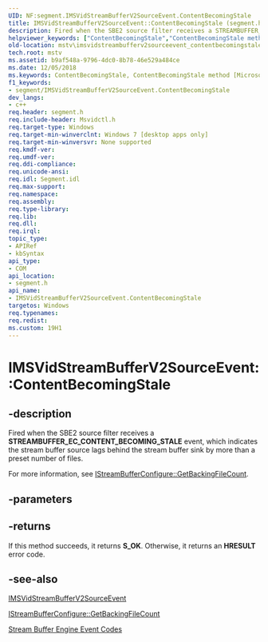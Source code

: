 ```yaml
---
UID: NF:segment.IMSVidStreamBufferV2SourceEvent.ContentBecomingStale
title: IMSVidStreamBufferV2SourceEvent::ContentBecomingStale (segment.h)
description: Fired when the SBE2 source filter receives a STREAMBUFFER_EC_CONTENT_BECOMING_STALE event, which indicates the stream buffer source lags behind the stream buffer sink by more than a preset number of files.For more information, see IStreamBufferConfigure::GetBackingFileCount.
helpviewer_keywords: ["ContentBecomingStale","ContentBecomingStale method [Microsoft TV Technologies]","ContentBecomingStale method [Microsoft TV Technologies]","IMSVidStreamBufferV2SourceEvent interface","IMSVidStreamBufferV2SourceEvent interface [Microsoft TV Technologies]","ContentBecomingStale method","IMSVidStreamBufferV2SourceEvent.ContentBecomingStale","IMSVidStreamBufferV2SourceEvent::ContentBecomingStale","mstv.imsvidstreambufferv2sourceevent_contentbecomingstale","segment/IMSVidStreamBufferV2SourceEvent::ContentBecomingStale"]
old-location: mstv\imsvidstreambufferv2sourceevent_contentbecomingstale.htm
tech.root: mstv
ms.assetid: b9af548a-9796-4dc0-8b78-46e529a484ce
ms.date: 12/05/2018
ms.keywords: ContentBecomingStale, ContentBecomingStale method [Microsoft TV Technologies], ContentBecomingStale method [Microsoft TV Technologies],IMSVidStreamBufferV2SourceEvent interface, IMSVidStreamBufferV2SourceEvent interface [Microsoft TV Technologies],ContentBecomingStale method, IMSVidStreamBufferV2SourceEvent.ContentBecomingStale, IMSVidStreamBufferV2SourceEvent::ContentBecomingStale, mstv.imsvidstreambufferv2sourceevent_contentbecomingstale, segment/IMSVidStreamBufferV2SourceEvent::ContentBecomingStale
f1_keywords:
- segment/IMSVidStreamBufferV2SourceEvent.ContentBecomingStale
dev_langs:
- c++
req.header: segment.h
req.include-header: Msvidctl.h
req.target-type: Windows
req.target-min-winverclnt: Windows 7 [desktop apps only]
req.target-min-winversvr: None supported
req.kmdf-ver: 
req.umdf-ver: 
req.ddi-compliance: 
req.unicode-ansi: 
req.idl: Segment.idl
req.max-support: 
req.namespace: 
req.assembly: 
req.type-library: 
req.lib: 
req.dll: 
req.irql: 
topic_type:
- APIRef
- kbSyntax
api_type:
- COM
api_location:
- segment.h
api_name:
- IMSVidStreamBufferV2SourceEvent.ContentBecomingStale
targetos: Windows
req.typenames: 
req.redist: 
ms.custom: 19H1
---
```


# IMSVidStreamBufferV2SourceEvent::ContentBecomingStale


## -description


Fired when the SBE2 source filter receives a <b>STREAMBUFFER_EC_CONTENT_BECOMING_STALE</b> event, which indicates  the stream buffer source lags behind the stream buffer sink by more than a preset number of files.

For more information, see <a href="https://docs.microsoft.com/previous-versions/windows/desktop/api/sbe/nf-sbe-istreambufferconfigure-getbackingfilecount">IStreamBufferConfigure::GetBackingFileCount</a>.


## -parameters






## -returns



If this method succeeds, it returns <b xmlns:loc="http://microsoft.com/wdcml/l10n">S_OK</b>. Otherwise, it returns an <b xmlns:loc="http://microsoft.com/wdcml/l10n">HRESULT</b> error code.




## -see-also




<a href="https://docs.microsoft.com/windows/desktop/api/segment/nn-segment-imsvidstreambufferv2sourceevent">IMSVidStreamBufferV2SourceEvent</a>



<a href="https://docs.microsoft.com/previous-versions/windows/desktop/api/sbe/nf-sbe-istreambufferconfigure-getbackingfilecount">IStreamBufferConfigure::GetBackingFileCount</a>



<a href="https://docs.microsoft.com/previous-versions/windows/desktop/mstv/stream-buffer-engine-codes">Stream Buffer Engine Event Codes</a>
 

 

